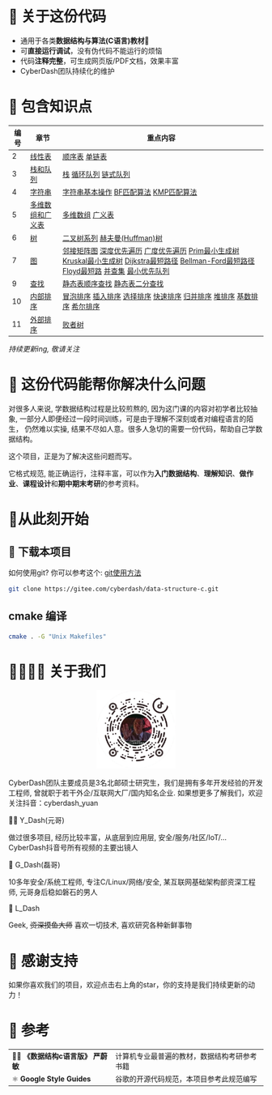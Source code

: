 # 👀 关于这份代码

 - 通用于各类**数据结构与算法(C语言)教材**📖 
 - 可**直接运行调试**，没有伪代码不能运行的烦恼
 - 代码**注释完整**，可生成网页版/PDF文档，效果丰富
 - CyberDash团队持续化的维护

# 🌵 包含知识点
| 编号 | 章节 | 重点内容 |
| ---- | ---- | ------- |
| 2    | [线性表](/2_LinearList/) | [顺序表](/2_LinearList/SeqList/src/seq_list.c)  [单链表](/2_LinearList/LinkedList/src/linked_list.c) |
| 3    | [栈和队列](/3_Stack_Queue/) | [栈](/3_Stack_Queue/Stack/src/seq_stack.c)  [循环队列](/3_Stack_Queue/Queue/src/circular_queue.c)  [链式队列](/3_Stack_Queue/Queue/src/link_queue.c) |
| 4    | [字符串](/4_String/)         | [字符串基本操作](/4_String/src/cyberdash_string.c#L1) [BF匹配算法](/4_String/src/cyberdash_string.c#L318) [KMP匹配算法](/4_String/src/cyberdash_string.c#L318)               |
| 5    | [多维数组和广义表](/5_ArrayAndGList/) | [多维数组](/5_ArrayAndGList/Array/src/array.c)  [广义表](/5_ArrayAndGList/GList/src/gen_list.c) |
| 6    | [树](/6_Tree/)            | [二叉树系列](/6_Tree/src/binary_tree.c) [赫夫曼(Huffman)树](/6_Tree/src/huffman_tree.c)                                         |
| 7    | [图](/7_Graph/)                  |  [邻接矩阵图](/7_Graph/src/matrix_graph.c) [深度优先遍历](/7_Graph/src/algorithm.c#L40) [广度优先遍历](/7_Graph/src/algorithm.c#L107) [Prim最小生成树](/7_Graph/src/algorithm.c#L162) [Kruskal最小生成树](/7_Graph/src/algorithm.c#L222) [Dijkstra最短路径](/7_Graph/src/algorithm.c#L297) [Bellman-Ford最短路径](/7_Graph/src/algorithm.c#L408) [Floyd最短路](/7_Graph/src/algorithm.c#L495) [并查集](/7_Graph/src/disjoint_set.c) [最小优先队列](/7_Graph/src/min_priority_queue.c)  |
| 9    | [查找](/9_Search/)               | [静态表顺序查找](/9_Search/src/static_search_table_t.c) [静态表二分查找](/9_Search/src/static_search_table_t.c)                                                                 |
| 10   | [内部排序](/10_InternalSort/)    | [冒泡排序](/10_InternalSort/src/sort.c#L219) [插入排序](/10_InternalSort/src/sort.c#L88) [选择排序](/10_InternalSort/src/sort.c#L336) [快速排序](/10_InternalSort/src/sort.c#L308) [归并排序](/10_InternalSort/src/sort.c#L435) [堆排序](/10_InternalSort/src/sort.c#L375) [基数排序](/10_InternalSort/src/sort.c#L547) [希尔排序](/10_InternalSort/src/sort.c#L208)                                                                                                                 |
| 11     |[外部排序](/11_ExternalSort/)   |[败者树](/11_ExternalSort/src/loser_tree.c#L10)                                                                      |

_持续更新ing, 敬请关注_


# 🤖 这份代码能帮你解决什么问题

对很多人来说, 学数据结构过程是比较煎熬的, 因为这门课的内容对初学者比较抽象, 一部分人即便经过一段时间训练，可是由于理解不深刻或者对编程语言的陌生，
仍然难以实操, 结果不尽如人意。很多人急切的需要一份代码，帮助自己学数据结构。

这个项目，正是为了解决这些问题而写。

它格式规范, 能正确运行，注释丰富，可以作为**入门数据结构**、**理解知识**、**做作业**、**课程设计**和**期中期末考研**的参考资料。


# 🚀从此刻开始

## 💾 下载本项目

如何使用git? 你可以参考这个: [git使用方法](/docs/git.md?plain=1#100)

```bash
git clone https://gitee.com/cyberdash/data-structure-c.git
```

## cmake 编译

```bash
cmake . -G "Unix Makefiles"
```

# 👨‍👩‍👦‍👦 关于我们

<div style="text-align: center">
<img src="docs/images/cyberdash_douyin_qr.png" alt="image.png" style="zoom: 33%;" />
</div>

CyberDash团队主要成员是3名北邮硕士研究生，我们是拥有多年开发经验的开发工程师, 曾就职于若干外企/互联网大厂/国内知名企业.
如果想更多了解我们，欢迎关注抖音：cyberdash_yuan




🙋‍♀️ Y_Dash(元哥)

做过很多项目, 经历比较丰富，从底层到应用层, 安全/服务/社区/IoT/...
CyberDash抖音号所有视频的主要出镜人

💪 G_Dash(磊哥)

10多年安全/系统工程师, 专注C/Linux/网络/安全, 某互联网基础架构部资深工程师, 元哥身后稳如磐石的男人

🤸 L_Dash

Geek, ~~资深摸鱼大师~~ 喜欢一切技术, 喜欢研究各种新鲜事物

# 📣 感谢支持

如果你喜欢我们的项目，欢迎点击右上角的star，你的支持是我们持续更新的动力！

# 📒 参考
| |  |
| ------------- | - |
| 🧘‍♀️ **《数据结构c语言版》 严蔚敏** | 计算机专业最普遍的教材，数据结构考研参考书籍 |
| ⚛️ **Google Style Guides** | 谷歌的开源代码规范，本项目参考此规范编写 |


